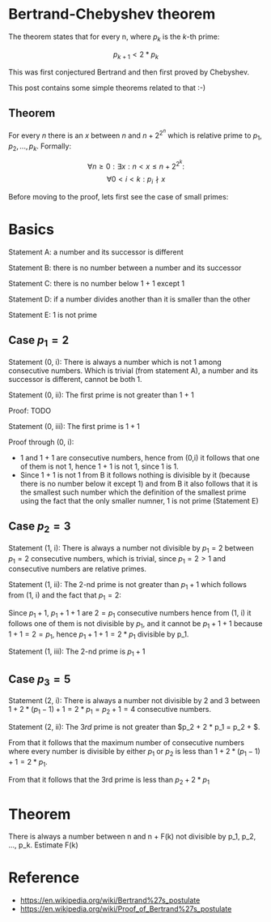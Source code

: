 # Bertrand-Chebyshev theorem

The theorem states that for every n, where $p_k$ is the $k$-th prime:

$$p_{k + 1} < 2 * p_k$$

This was first conjectured Bertrand and then first proved by Chebyshev. 

This post contains some simple theorems related to that :-)

## Theorem

For every $n$ there is an $x$ between $n$ and $n + 2^{2^n}$ which is 
relative prime to $p_1, p_2, ..., p_k$. Formally:

$$
 \forall n  \geq 0: \exists x: n < x \leqslant n + 2^{2^k}:  
$$
$$
 \forall 0 < i < k: p_i \nmid x 
$$

Before moving to the proof, lets first see the case of small primes:


# Basics

Statement A: a number and its successor is different

Statement B: there is no number between a number and its successor

Statement C: there is no number below 1 + 1 except 1

Statement D: if a number divides another than it is smaller than the other

Statement E: 1 is not prime

## Case $p_1 = 2$

Statement (0, i): There is always a number which is not 1 among consecutive numbers. Which is trivial (from statement A), a number and its successor is different, cannot be both 1.

Statement (0, ii): The first prime is not greater than 1 + 1

Proof: TODO

Statement (0, iii): The first prime is $1 + 1$

Proof through (0, i): 

- 1 and 1 + 1 are consecutive numbers, hence from (0,i) it follows that one of them is not 1, hence 1 + 1 is not 1, since 1 is 1.
- Since 1 + 1 is not 1 from B it follows nothing is divisible by it (because there is no number below it except 1) and from B it also follows that it is the smallest such number which the definition of the smallest prime using the fact that the only smaller numner, 1 is not prime (Statement E)

## Case $p_2 = 3$

Statement (1, i): There is always a number not divisible by $p_1 = 2$ between $p_1 = 2$ consecutive numbers, which is trivial, since $p_1 = 2 > 1$ and consecutive numbers are relative primes.

Statement (1, ii): The $2$-nd prime is not greater than $p_1 + 1$ which follows from (1, i) and the fact that $p_1 = 2$:

Since $p_1 + 1$, $p_1 + 1 + 1$ are $2 = p_1$ consecutive numbers hence from (1, i) it follows one of them is not divisible by $p_1$, and it cannot be $p_1 + 1 + 1$ because $1 + 1 = 2 = p_1$, hence $p_1 + 1 + 1 = 2 * p_1$ divisible by p_1.

Statement (1, iii): The $2$-nd prime is $p_1 + 1$

## Case $p_3 = 5$

Statement (2, i): There is always a number not divisible by $2$ and $3$ between $1 + 2*(p_1 - 1) + 1 = 2 * p_1 =p_2 + 1 = 4$ consecutive numbers. 

Statement (2, ii): The $3rd$ prime is not greater than $p_2 + 2 * p_1 = p_2 + $.

From that it follows that the maximum number of consecutive numbers where every number is divisible by either $p_1$ or $p_2$ is less than $1 + 2 * (p_1 - 1) + 1 = 2 * p_1$.

From that it follows that the 3rd prime is less than $p_2 + 2 * p_1$

# Theorem

There is always a number between n and n + F(k) not divisible by p_1, p_2, ..., p_k. Estimate F(k)

# Reference

- https://en.wikipedia.org/wiki/Bertrand%27s_postulate
- https://en.wikipedia.org/wiki/Proof_of_Bertrand%27s_postulate
